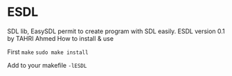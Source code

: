 ESDL
====

SDL lib, EasySDL permit to create program with SDL easily.
ESDL version 0.1 by TAHRI Ahmed
How to install & use

First
`make`
`sudo make install`

Add to your makefile
`-lESDL`


